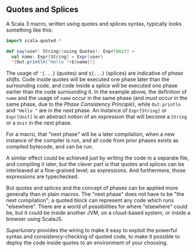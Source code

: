 ## Quotes and Splices

A Scala 3 macro, written using quotes and splices syntax, typically looks something like this:
```scala
import scala.quoted.*

def say(user: String)(using Quotes): Expr[Unit] =
  val name: Expr[String] = Expr(user)
  '{Out.println("Hello "+${name})}
```

The usage of `'{...}` (quotes) and `${...}` (splices) are indicative of _phase shifts_.
Code inside quotes will be executed one phase later than the surrounding code, and code
inside a splice will be executed one phase earlier than the code surrounding it. In the
example above, the definition of `name` and the usage of `name` occur in the same phase
(and *must* occur in the same phase, due to the _Phase Consistency Principle_),
while `Out.println` and `"Hello "` are in the next phase. An instance of `Expr[String]`
or `Expr[Unit]` is an abstract notion of an expression that will become a `String` or a
`Unit` in the next phase.

For a macro, that "next phase" will be a later compilation, when a new instance of the
compiler is run, and all code from prior phases exists as compiled bytecode, and can be
run.

A similar effect could be achieved just by writing the code in a separate file, and
compiling it later, but the clever part is that quotes and splices can be interleaved
at a fine-grained level; as expressions. And furthermore, those expressions are
typechecked.

But quotes and splices and the concept of phases can be applied more generally than in
plain macros. The "next phase" does not have to be "the next compilation"; a quoted
block can represent any code which runs "elsewhere". There are a world of
possibilities for where "elsewhere" could be, but it could be inside another JVM,
on a cloud-based system, or inside a browser using ScalaJS.

_Superlunary_ provides the wiring to make it easy to exploit the powerful syntax and
consistency-checking of quoted code, to make it possible to deploy the code inside
quotes to an environment of your choosing.
